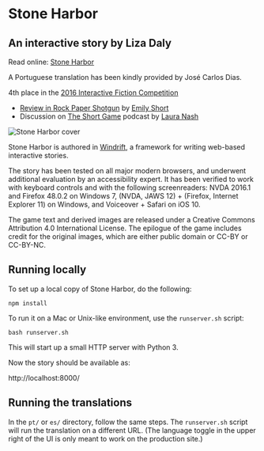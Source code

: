 # Stone Harbor

## An interactive story by Liza Daly

Read online: [Stone Harbor](https://stoneharborgame.com/)

A Portuguese translation has been kindly provided by José Carlos Dias.

4th place in the [2016 Interactive Fiction Competition](https://ifcomp.org)

- [Review in Rock Paper Shotgun](https://www.rockpapershotgun.com/2016/10/12/if-comp-2016-best-games/) by <a href="https://twitter.com/emshort">Emily Short</a>
- Discussion on <a href="http://www.theshortgame.net/104-more-ifcomp-2016/">The Short Game</a> podcast by <a href="https://twitter.com/laurajnash">Laura Nash</a>

![Stone Harbor cover](https://lizadaly.com/images/stoneharbor.png)

Stone Harbor is authored in [Windrift](https://github.com/lizadaly/windrift), a framework
for writing web-based interactive stories.

The story has been tested on all major modern browsers, and underwent additional evaluation by an accessibility expert. It has been verified to work with
keyboard controls and with the following screenreaders:
NVDA 2016.1 and Firefox 48.0.2 on Windows 7, (NVDA, JAWS 12) + (Firefox,
Internet Explorer 11) on Windows, and Voiceover + Safari on iOS 10.

The game text and derived images are released under a Creative Commons
Attribution 4.0 International License. The epilogue of the game includes
credit for the original images, which are either public domain or CC-BY or CC-BY-NC.

## Running locally

To set up a local copy of Stone Harbor, do the following:

```
npm install
```

To run it on a Mac or Unix-like environment, use the `runserver.sh`
script:

```
bash runserver.sh
```

This will start up a small HTTP server with Python 3. 

Now the story should be available as:

http://localhost:8000/

## Running the translations

In the `pt/` or `es/` directory, follow the same steps. The `runserver.sh` script will run the translation on a different URL. (The language toggle in the upper right of the UI is only meant to work on the production site.)